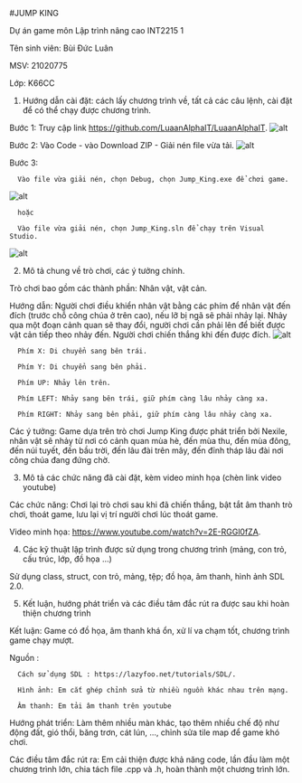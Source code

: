 #JUMP KING

Dự án game môn Lập trình nâng cao INT2215 1

Tên sinh viên: Bùi Đức Luân

MSV: 21020775

Lớp: K66CC

1. Hướng dẫn cài đặt: cách lấy chương trình về, tất cả các câu lệnh, cài đặt để có thể chạy được chương trình.

Bước 1: Truy cập link https://github.com/LuaanAlphaIT/LuaanAlphaIT.
![alt](https://f14.photo.talk.zdn.vn/4854267835492606080/e2f80e867bdcbb82e2cd.jpg)

Bước 2: Vào Code - vào Download ZIP - Giải nén file vừa tải.
![alt](https://f25-zpc.zdn.vn/4477391188524102423/622a918aedd02d8e74c1.jpg)

Bước 3: 

      Vào file vừa giải nén, chọn Debug, chọn Jump_King.exe để chơi game.
![alt](https://f3.photo.talk.zdn.vn/4574145832592386618/9f8c87a1e1fb21a578ea.jpg)
      
      hoặc

      Vào file vừa giải nén, chọn Jump_King.sln để chạy trên Visual Studio.
![alt](https://f3.photo.talk.zdn.vn/4574145832592386618/9f8c87a1e1fb21a578ea.jpg)


2. Mô tả chung về trò chơi, các ý tưởng chính.

Trò chơi bao gồm các thành phần: Nhân vật, vật cản.

Hướng dẫn: Người chơi điều khiển nhân vật bằng các phím để nhân vật đến đích (trước chỗ công chúa ở trên cao), nếu lỡ bị ngã sẽ phải nhảy lại. Nhảy qua một đoạn cảnh quan sẽ thay đổi, người chơi cần phải lên để biết được vật cản tiếp theo nhảy đến. Người chơi chiến thắng khi đến được đích.
![alt](https://f17-zpc.zdn.vn/3264803302789629677/879e4b7bccce0d9054df.jpg)

      Phím X: Di chuyển sang bên trái.

      Phím Y: Di chuyển sang bên phải.

      Phím UP: Nhảy lên trên.

      Phím LEFT: Nhảy sang bên trái, giữ phím càng lâu nhảy càng xa.

      Phím RIGHT: Nhảy sang bên phải, giữ phím càng lâu nhảy càng xa.

Các ý tưởng: Game dựa trên trò chơi Jump King được phát triển bởi Nexile, nhân vật sẽ nhảy từ nơi có cảnh quan mùa hè, đến mùa thu, đến mùa đông, đến núi tuyết, đến bầu trời, đến lâu đài trên mây, đến đỉnh tháp lâu đài nơi công chúa đang đứng chờ.

3. Mô tả các chức năng đã cài đặt, kèm video minh họa (chèn link video youtube)

Các chức năng: Chơi lại trò chơi sau khi đã chiến thắng, bật tắt âm thanh trò chơi, thoát game, lưu lại vị trí người chơi lúc thoát game.

Video minh họa: https://www.youtube.com/watch?v=2E-RGGl0fZA.

4. Các kỹ thuật lập trình được sử dụng trong chương trình (mảng, con trỏ, cấu trúc, lớp, đồ họa ...)

Sử dụng class, struct, con trỏ, mảng, tệp; đồ họa, âm thanh, hình ảnh SDL 2.0.

5. Kết luận, hướng phát triển và các điều tâm đắc rút ra được sau khi hoàn thiện chương trình

Kết luận: Game có đồ họa, âm thanh khá ổn, xử lí va chạm tốt, chương trình game chạy mượt.

Nguồn :

      Cách sử dụng SDL : https://lazyfoo.net/tutorials/SDL/.

      Hình ảnh: Em cắt ghép chỉnh sửa từ nhiều nguồn khác nhau trên mạng.

      Âm thanh: Em tải âm thanh trên youtube

Hướng phát triển: Làm thêm nhiều màn khác, tạo thêm nhiều chế độ như động đất, gió thổi, băng trơn, cát lún, ..., chỉnh sửa tile map để game khó chơi.

Các điều tâm đắc rút ra: Em cải thiện được khả năng code, lần đầu làm một chương trình lớn, chia tách file .cpp và .h, hoàn thành một chương trình lớn.













